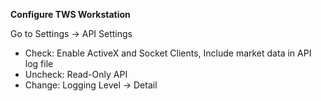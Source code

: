 **Configure TWS Workstation**

Go to Settings -> API Settings

- Check:    Enable ActiveX and Socket Clients, Include market data in API log file
- Uncheck:  Read-Only API
- Change:   Logging Level -> Detail
